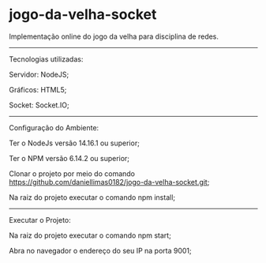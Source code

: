 # jogo-da-velha-socket

Implementação online do jogo da velha para disciplina de redes.

____________________

Tecnologias utilizadas:

 Servidor: NodeJS;
 
 Gráficos: HTML5; 
 
 Socket: Socket.IO;
 

____________________

Configuração do Ambiente:

 Ter o NodeJs versão 14.16.1 ou superior;
 
 Ter o NPM versão 6.14.2 ou superior;
 
 Clonar o projeto por meio do comando https://github.com/daniellimas0182/jogo-da-velha-socket.git;
 
 Na raiz do projeto executar o comando npm install;

______________________________

Executar o Projeto:

 Na raiz do projeto executar o comando npm start;
 
 Abra no navegador o endereço do seu IP na porta 9001;
